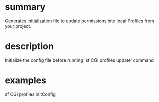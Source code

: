 # summary

Generates initialization file to update permissions into local Profiles from your project.

# description

Initialize the config file before running 'sf CGI profiles update' command

# examples

sf CGI profiles initConfig
